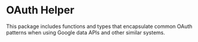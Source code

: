 # OAuth Helper

This package includes functions and types that encapsulate common
OAuth patterns when using Google data APIs and other similar systems.
